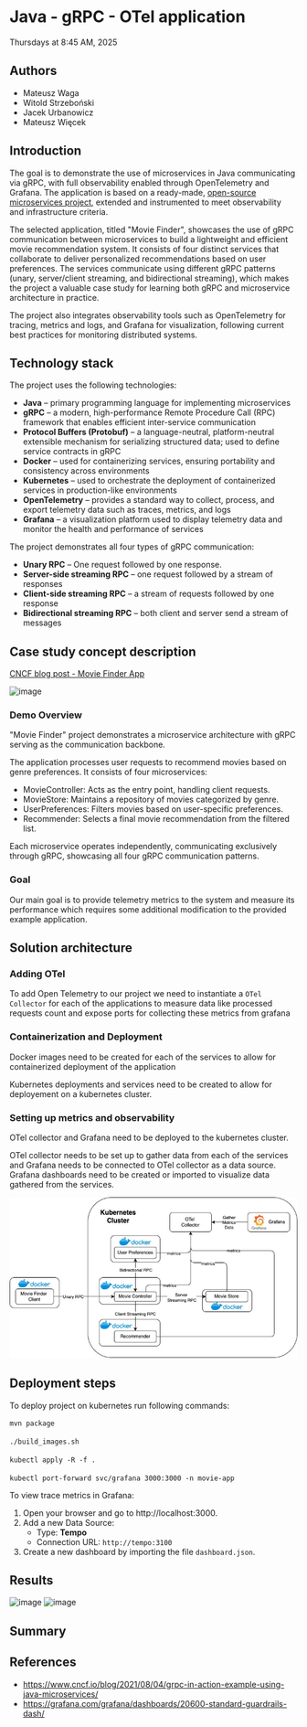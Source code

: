 # Java - gRPC - OTel application
Thursdays at 8:45 AM, 2025

## Authors
- Mateusz Waga
- Witold Strzeboński
- Jacek Urbanowicz
- Mateusz Więcek

## Introduction
The goal is to demonstrate the use of microservices in Java communicating via gRPC, with full observability enabled through OpenTelemetry and Grafana. The application is based on a ready-made, [open-source microservices project](https://nikhilm.com/blogs/grpc-in-action---example-using-java-microservices), extended and instrumented to meet observability and infrastructure criteria.

The selected application, titled "Movie Finder", showcases the use of gRPC communication between microservices to build a lightweight and efficient movie recommendation system. It consists of four distinct services that collaborate to deliver personalized recommendations based on user preferences. The services communicate using different gRPC patterns (unary, server/client streaming, and bidirectional streaming), which makes the project a valuable case study for learning both gRPC and microservice architecture in practice.

The project also integrates observability tools such as OpenTelemetry for tracing, metrics and logs, and Grafana for visualization, following current best practices for monitoring distributed systems.

## Technology stack
The project uses the following technologies:
- **Java** – primary programming language for implementing microservices
- **gRPC** – a modern, high-performance Remote Procedure Call (RPC) framework that enables efficient inter-service communication
- **Protocol Buffers (Protobuf)** – a language-neutral, platform-neutral extensible mechanism for serializing structured data; used to define service contracts in gRPC
- **Docker** – used for containerizing services, ensuring portability and consistency across environments
- **Kubernetes** – used to orchestrate the deployment of containerized services in production-like environments
- **OpenTelemetry** – provides a standard way to collect, process, and export telemetry data such as traces, metrics, and logs
- **Grafana** – a visualization platform used to display telemetry data and monitor the health and performance of services

The project demonstrates all four types of gRPC communication:
- **Unary RPC** – One request followed by one response.
- **Server-side streaming RPC** – one request followed by a stream of responses
- **Client-side streaming RPC** – a stream of requests followed by one response
- **Bidirectional streaming RPC** – both client and server send a stream of messages

## Case study concept description
[CNCF blog post - Movie Finder App](https://www.cncf.io/blog/2021/08/04/grpc-in-action-example-using-java-microservices/)

![image](https://github.com/user-attachments/assets/aea441e9-8146-4554-a49c-ef4d6ce37023)

### Demo Overview

"Movie Finder" project demonstrates a microservice architecture with gRPC serving as the communication backbone.

The application processes user requests to recommend movies based on genre preferences. It consists of four microservices:

- MovieController: Acts as the entry point, handling client requests.
- MovieStore: Maintains a repository of movies categorized by genre.
- UserPreferences: Filters movies based on user-specific preferences.
- Recommender: Selects a final movie recommendation from the filtered list.

Each microservice operates independently, communicating exclusively through gRPC, showcasing all four gRPC communication patterns.

### Goal

Our main goal is to provide telemetry metrics to the system and measure its performance which requires some additional modification to the provided example application.

## Solution architecture

### Adding OTel

To add Open Telemetry to our project we need to instantiate a `OTel Collector` for each of the applications to measure data like processed requests count and expose ports for collecting these metrics from grafana

### Containerization and Deployment

Docker images need to be created for each of the services to allow for containerized deployment of the application

Kubernetes deployments and services need to be created to allow for deployement on a kubernetes cluster.

### Setting up metrics and observability

OTel collector and Grafana need to be deployed to the kubernetes cluster. 

OTel collector needs to be set up to gather data from each of the services and Grafana needs to be connected to OTel collector as a data source. Grafana dashboards need to be created or imported to visualize data gathered from the services.

![Kubernetes architecture](./assets/kubernetes_diagram.jpg)

## Deployment steps
To deploy project on kubernetes run following commands:
```
mvn package

./build_images.sh

kubectl apply -R -f .

kubectl port-forward svc/grafana 3000:3000 -n movie-app
```
To view trace metrics in Grafana:
1. Open your browser and go to http://localhost:3000.
2. Add a new Data Source:
   - Type: **Tempo**
   - Connection URL: `http://tempo:3100`
3. Create a new dashboard by importing the file `dashboard.json`.

## Results
![image](https://github.com/user-attachments/assets/a57d0bbf-c777-4f1b-8232-9f9faf7818b3)
![image](https://github.com/user-attachments/assets/3d6ef5b3-57be-4b31-b13a-e7c1d7e3ab1c)

## Summary

## References
- https://www.cncf.io/blog/2021/08/04/grpc-in-action-example-using-java-microservices/
- https://grafana.com/grafana/dashboards/20600-standard-guardrails-dash/
